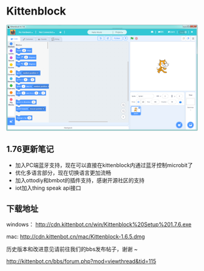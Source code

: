 # Kittenblock

![](./images/kittenblock_main.png)

## 1.76更新笔记

- 加入PC端蓝牙支持，现在可以直接在kittenblock内通过蓝牙控制microbit了
- 优化多语言部分，现在切换语言更加流畅
- 加入ottodiy和bmbot的插件支持，感谢开源社区的支持
- iot加入thing speak api接口

## 下载地址

windows： http://cdn.kittenbot.cn/win/Kittenblock%20Setup%201.7.6.exe

mac: http://cdn.kittenbot.cn/mac/Kittenblock-1.6.5.dmg

历史版本和改进意见请前往我们的bbs发布帖子，谢谢 ~

http://kittenbot.cn/bbs/forum.php?mod=viewthread&tid=115


